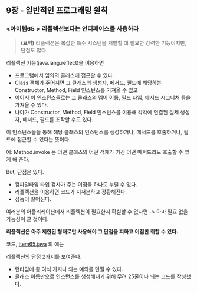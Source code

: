 ## 9장 - 일반적인 프로그래밍 원칙

### <아이템65 > 리플렉션보다는 인터페이스를 사용하라

> **(요약)** 리플렉션은 복잡한 특수 시스템을 개발할 대 필요한 강력한 기능이지만, 단점도 많다.

리플렉션 기능(java.lang.reflect)을 이용하면

- 프로그램에서 임의의 클래스에 접근할 수 있다.
- Class 객체가 주어지면 그 클래스의 생성자, 메서드, 필드에 해당하는 Constructor, Method, Field 인스턴스를 가져올 수 있고
- 이어서 이 인스턴스들로는 그 클래스의 멤버 이름, 필드 타입, 메서드 시그니처 등을 가져올 수 있다.
- 나아가 Constructor, Method, Field 인스턴스를 이용해 각각에 연결된 실제 생성자, 메서드, 필드를 조작할 수도 있다.

이 인스턴스들을 통해 해당 클래스의 인스턴스를 생성하거나, 메서드를 호출하거나, 필드에 접근할 수 있다는 뜻이다.

예: Method.invoke 는 어떤 클래스의 어떤 객체가 가진 어떤 메서드라도 호출할 수 있게 해 준다.

But, 단점은 있다.

- 컴파일타임 타입 검사가 주는 이점을 하나도 누릴 수 없다.
- 리플렉션을 이용하면 코드가 지저분하고 장황해진다.
- 성능이 떨어진다.

여러분의 어플리케이션에서 리플렉션이 필요한지 확실할 수 없다면 -> 아마 필요 없을 가능성이 클 것이다.

**리플렉션은 아주 제한된 형태로만 사용해야 그 단점을 피하고 이점만 취할 수 있다.**

코드, [Item65.java](https://github.com/ziippy/EffectiveJava/blob/master/src/chapter9/item65/Item65.java) 의 예는

리플렉션의 단점 2가지를 보여준다.

- 런타임에 총 여석 가지나 되는 예외를 던질 수 있다.
- 클래스 이름만으로 인스턴스를 생성해내기 위해 무려 25줄이나 되는 코드를 작성했다.
